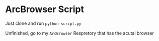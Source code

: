 # ArcBrowser Script

Just clone and run `python script.py`

Unfinished, go to my `ArcBrowser` Respretory that has the acutal browser
